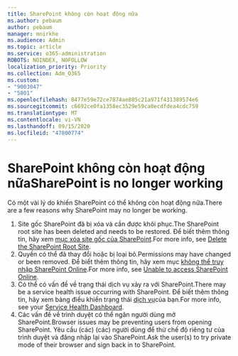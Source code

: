 ```yaml
---
title: SharePoint không còn hoạt động nữa
ms.author: pebaum
author: pebaum
manager: mnirkhe
ms.audience: Admin
ms.topic: article
ms.service: o365-administration
ROBOTS: NOINDEX, NOFOLLOW
localization_priority: Priority
ms.collection: Adm_O365
ms.custom:
- "9003047"
- "5801"
ms.openlocfilehash: 8477e59e72ce7874ae805c21a971f431389574e6
ms.sourcegitcommit: c6692ce0fa1358ec3529e59ca0ecdfdea4cdc759
ms.translationtype: MT
ms.contentlocale: vi-VN
ms.lasthandoff: 09/15/2020
ms.locfileid: "47800774"
---
```

# <a name="sharepoint-is-no-longer-working"></a><span data-ttu-id="aee8c-102">SharePoint không còn hoạt động nữa</span><span class="sxs-lookup"><span data-stu-id="aee8c-102">SharePoint is no longer working</span></span>

<span data-ttu-id="aee8c-103">Có một vài lý do khiến SharePoint có thể không còn hoạt động nữa.</span><span class="sxs-lookup"><span data-stu-id="aee8c-103">There are a few reasons why SharePoint may no longer be working.</span></span>

1. <span data-ttu-id="aee8c-104">Site gốc SharePoint đã bị xóa và cần được khôi phục.</span><span class="sxs-lookup"><span data-stu-id="aee8c-104">The SharePoint root site has been deleted and needs to be restored.</span></span> <span data-ttu-id="aee8c-105">Để biết thêm thông tin, hãy xem [mục xóa site gốc của SharePoint](https://docs.microsoft.com/sharepoint/troubleshoot/sites/url-that-resides-under-root-site-collection-is-broken).</span><span class="sxs-lookup"><span data-stu-id="aee8c-105">For more info, see [Delete the SharePoint Root Site](https://docs.microsoft.com/sharepoint/troubleshoot/sites/url-that-resides-under-root-site-collection-is-broken).</span></span>
2. <span data-ttu-id="aee8c-106">Quyền có thể đã thay đổi hoặc bị loại bỏ.</span><span class="sxs-lookup"><span data-stu-id="aee8c-106">Permissions may have changed or been removed.</span></span> <span data-ttu-id="aee8c-107">Để biết thêm thông tin, hãy xem mục [không thể truy nhập SharePoint Online](https://docs.microsoft.com/sharepoint/troubleshoot/sharing-and-permissions/sharepoint-online-inaccessible).</span><span class="sxs-lookup"><span data-stu-id="aee8c-107">For more info, see [Unable to access SharePoint Online](https://docs.microsoft.com/sharepoint/troubleshoot/sharing-and-permissions/sharepoint-online-inaccessible).</span></span>
3. <span data-ttu-id="aee8c-108">Có thể có vấn đề về trạng thái dịch vụ xảy ra với SharePoint.</span><span class="sxs-lookup"><span data-stu-id="aee8c-108">There may be a service health issue occurring with SharePoint.</span></span> <span data-ttu-id="aee8c-109">Để biết thêm thông tin, hãy xem bảng điều khiển trạng thái [dịch vụ](https://admin.microsoft.com/AdminPortal/Home#/servicehealth)của bạn.</span><span class="sxs-lookup"><span data-stu-id="aee8c-109">For more info, see your [Service Health Dashboard](https://admin.microsoft.com/AdminPortal/Home#/servicehealth).</span></span>
4. <span data-ttu-id="aee8c-110">Các vấn đề về trình duyệt có thể ngăn người dùng mở SharePoint.</span><span class="sxs-lookup"><span data-stu-id="aee8c-110">Browser issues may be preventing users from opening SharePoint.</span></span> <span data-ttu-id="aee8c-111">Yêu cầu (các) (các) người dùng để thử chế độ riêng tư của trình duyệt và đăng nhập lại vào SharePoint.</span><span class="sxs-lookup"><span data-stu-id="aee8c-111">Ask the user(s) to try private mode of their browser and sign back in to SharePoint.</span></span>
